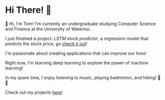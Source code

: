# Hi There! 👋

🌟 Hi, I'm Tom! I'm currently an undergraduate studying Computer Science and Finance at the University of Waterloo. 

I just finished a project: *LSTM stock predictor*, a regression model that predicts the stock price, go [check it out](https://github.com/TomPn/LSTM_stock_price_predictor)!

I'm passionate about creating applications that can improve our lives! 

Right now, I'm learning deep learning to explore the power of machine learning!

In my spare time, I enjoy listening to music, playing badminton, and hiking! 🚶🚶
 
Check out my projects [here](https://github.com/TomPn?tab=repositories)!
